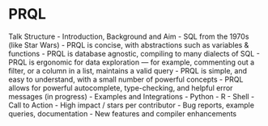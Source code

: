 # PRQL

Talk Structure
    - Introduction, Background and Aim
        - SQL from the 1970s (like Star Wars)
        - PRQL is concise, with abstractions such as variables & functions
        - PRQL is database agnostic, compiling to many dialects of SQL
        - PRQL is ergonomic for data exploration — for example, commenting out a filter, or a column in a list, maintains a valid query
        - PRQL is simple, and easy to understand, with a small number of powerful concepts
        - PRQL allows for powerful autocomplete, type-checking, and helpful error messages (in progress)
    - Examples and Integrations
        - Python
        - R
        - Shell
    - Call to Action
        - High impact / stars per contributor
        - Bug reports, example queries, documentation
        - New features and compiler enhancements